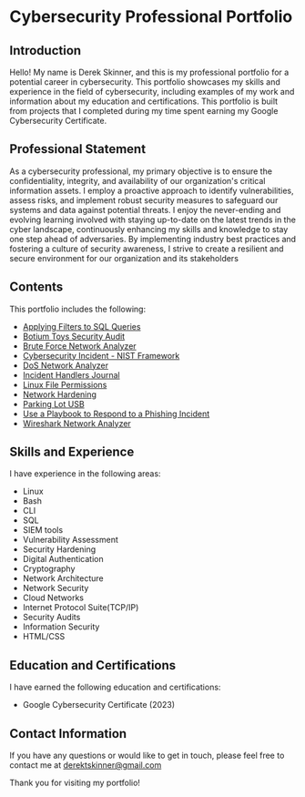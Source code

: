 # Cybersecurity Professional Portfolio

## Introduction

Hello! My name is Derek Skinner, and this is my professional portfolio for a potential career in cybersecurity. This portfolio showcases my skills and experience in the field of cybersecurity, including examples of my work and information about my education and certifications. This portfolio is built from projects that I completed during my time spent earning my Google Cybersecurity Certificate.

## Professional Statement

As a cybersecurity professional, my primary objective is to ensure the confidentiality, integrity, and availability of our organization's critical information assets. I employ a proactive approach to identify vulnerabilities, assess risks, and implement robust security measures to safeguard our systems and data against potential threats. I enjoy the never-ending and evolving learning involved with staying up-to-date on the latest trends in the cyber landscape, continuously enhancing my skills and knowledge to stay one step ahead of adversaries. By implementing industry best practices and fostering a culture of security awareness, I strive to create a resilient and secure environment for our organization and its stakeholders

## Contents

This portfolio includes the following:

- [Applying Filters to SQL Queries]()
- [Botium Toys Security Audit]()
- [Brute Force Network Analyzer]()
- [Cybersecurity Incident - NIST Framework]()
- [DoS Network Analyzer]()
- [Incident Handlers Journal]()
- [Linux File Permissions]()
- [Network Hardening]()
- [Parking Lot USB]()
- [Use a Playbook to Respond to a Phishing Incident]()
- [Wireshark Network Analyzer]()

## Skills and Experience

I have experience in the following areas:

- Linux
- Bash
- CLI
- SQL
- SIEM tools
- Vulnerability Assessment
- Security Hardening
- Digital Authentication
- Cryptography
- Network Architecture
- Network Security
- Cloud Networks
- Internet Protocol Suite(TCP/IP)
- Security Audits
- Information Security
- HTML/CSS

## Education and Certifications

I have earned the following education and certifications:

- Google Cybersecurity Certificate (2023)

## Contact Information

If you have any questions or would like to get in touch, please feel free to contact me at derektskinner@gmail.com

Thank you for visiting my portfolio!

